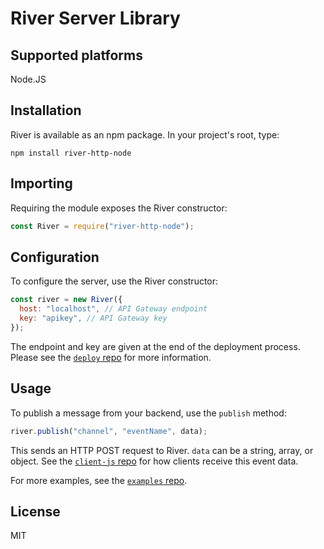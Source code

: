 # River Server Library

## Supported platforms

Node.JS

## Installation

River is available as an npm package. In your project's root, type:

```
npm install river-http-node
```

## Importing

Requiring the module exposes the River constructor:

```javascript
const River = require("river-http-node");
```

## Configuration

To configure the server, use the River constructor:

```javascript
const river = new River({
  host: "localhost", // API Gateway endpoint
  key: "apikey", // API Gateway key
});
```

The endpoint and key are given at the end of the deployment process. Please see the [`deploy` repo](https://github.com/river-live/deploy) for more information.

## Usage

To publish a message from your backend, use the `publish` method:

```javascript
river.publish("channel", "eventName", data);
```

This sends an HTTP POST request to River. `data` can be a string, array, or object. See the [`client-js` repo](https://github.com/river-live/client-js) for how clients receive this event data.

For more examples, see the [`examples` repo](https://github.com/river-live/examples).

## License

MIT
